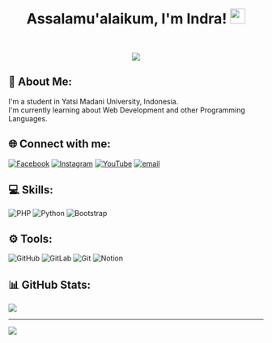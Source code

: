   <h1 align="center">
Assalamu'alaikum, I'm Indra!
	<a href="https://github.com/Harindrawahyu" target="_self">
		<img src="https://media.giphy.com/media/hvRJCLFzcasrR4ia7z/giphy.gif" width="30">
	</a>
</h1>
</p>
<br>
<p align="center">
	<a href="https://github.com/Harindrawahyu">
		<img src="https://readme-typing-svg.herokuapp.com?lines=Computer+Science+Student;Full+Stack+Web+Developer;Freelancer;DS%20|%20AI%20|%20ML%20Enthusiastic;Always%20learning%20new%20things&amp;center=true&amp;width=380&amp;height=45">
	</a>
</p>

## 💫 About Me:
I'm a student in Yatsi Madani University, Indonesia.<br>I'm currently learning about Web Development and other Programming Languages.


## 🌐 Connect with me:
[![Facebook](https://img.shields.io/badge/Facebook-%231877F2.svg?logo=Facebook&logoColor=white)](https://facebook.com/harindra.wahyu.427) [![Instagram](https://img.shields.io/badge/Instagram-%23E4405F.svg?logo=Instagram&logoColor=white)](https://instagram.com/@hr_yu19) [![YouTube](https://img.shields.io/badge/YouTube-%23FF0000.svg?logo=YouTube&logoColor=white)](https://youtube.com/@Kaiden) [![email](https://img.shields.io/badge/Email-D14836?logo=gmail&logoColor=white)](mailto:harindrawahyu131@gmail.com) 

## 💻 Skills:
![PHP](https://img.shields.io/badge/php-%23777BB4.svg?style=for-the-badge&logo=php&logoColor=white) ![Python](https://img.shields.io/badge/python-3670A0?style=for-the-badge&logo=python&logoColor=ffdd54) ![Bootstrap](https://img.shields.io/badge/bootstrap-%238511FA.svg?style=for-the-badge&logo=bootstrap&logoColor=white) 

## ⚙️ Tools:
![GitHub](https://img.shields.io/badge/github-%23121011.svg?style=for-the-badge&logo=github&logoColor=white) ![GitLab](https://img.shields.io/badge/gitlab-%23181717.svg?style=for-the-badge&logo=gitlab&logoColor=white) ![Git](https://img.shields.io/badge/git-%23F05033.svg?style=for-the-badge&logo=git&logoColor=white) ![Notion](https://img.shields.io/badge/Notion-%23000000.svg?style=for-the-badge&logo=notion&logoColor=white)

## 📊 GitHub Stats:
![](https://github-readme-stats.vercel.app/api?username=harindrawahyu&theme=dark&hide_border=true&include_all_commits=false&count_private=false)<br/>

---
[![](https://visitcount.itsvg.in/api?id=harindrawahyu&icon=0&color=0)](https://visitcount.itsvg.in)

<!-- Proudly created with GPRM ( https://gprm.itsvg.in ) -->
